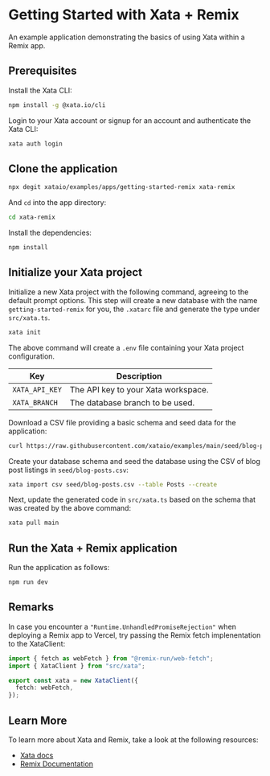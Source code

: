 # Getting Started with Xata + Remix

An example application demonstrating the basics of using Xata within a Remix app.

## Prerequisites

Install the Xata CLI:

```sh
npm install -g @xata.io/cli
```

Login to your Xata account or signup for an account and authenticate the Xata CLI:

```sh
xata auth login
```

## Clone the application

```bash
npx degit xataio/examples/apps/getting-started-remix xata-remix
```

And `cd` into the app directory:

```sh
cd xata-remix
```

Install the dependencies:

```sh
npm install
```

## Initialize your Xata project

Initialize a new Xata project with the following command, agreeing to the default prompt options.
This step will create a new database with the name `getting-started-remix` for you, the `.xatarc` file and generate the type under `src/xata.ts`.

```sh
xata init
```

The above command will create a `.env` file containing your Xata project configuration.

| Key            | Description                         |
| -------------- | ----------------------------------- |
| `XATA_API_KEY` | The API key to your Xata workspace. |
| `XATA_BRANCH`  | The database branch to be used.     |

Download a CSV file providing a basic schema and seed data for the application:

```sh
curl https://raw.githubusercontent.com/xataio/examples/main/seed/blog-posts.csv --create-dirs -o seed/blog-posts.csv
```

Create your database schema and seed the database using the CSV of blog post listings in `seed/blog-posts.csv`:

```sh
xata import csv seed/blog-posts.csv --table Posts --create
```

Next, update the generated code in `src/xata.ts` based on the schema that was created by the above command:

```sh
xata pull main
```

## Run the Xata + Remix application

Run the application as follows:

```sh
npm run dev
```

## Remarks

In case you encounter a `"Runtime.UnhandledPromiseRejection"` when deploying a Remix app to Vercel, try passing the Remix fetch implenentation to the XataClient:

```ts
import { fetch as webFetch } from "@remix-run/web-fetch";
import { XataClient } from "src/xata";

export const xata = new XataClient({
  fetch: webFetch,
});
```

## Learn More

To learn more about Xata and Remix, take a look at the following resources:

- [Xata docs](https://xata.io/docs)
- [Remix Documentation](https://remix.run/docs/)
